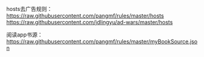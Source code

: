 hosts去广告规则：https://raw.githubusercontent.com/pangmf/rules/master/hosts
                https://raw.githubusercontent.com/jdlingyu/ad-wars/master/hosts

阅读app书源：https://raw.githubusercontent.com/pangmf/rules/master/myBookSource.json
